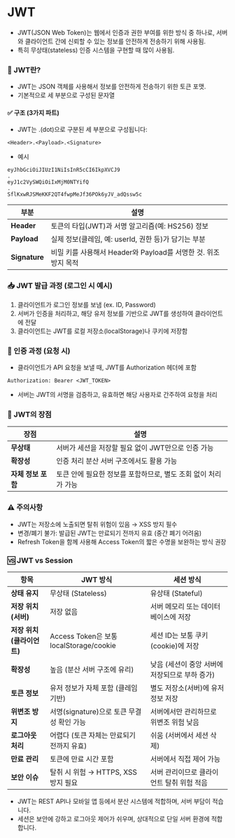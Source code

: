 # JWT

- JWT(JSON Web Token)는 웹에서 인증과 권한 부여를 위한 방식 중 하나로, 서버와 클라이언트 간에 신뢰할 수 있는 정보를 안전하게 전송하기 위해 사용됨. 
- 특히 무상태(stateless) 인증 시스템을 구현할 때 많이 사용됨.


### 🔐 JWT란?
- JWT는 JSON 객체를 사용해서 정보를 안전하게 전송하기 위한 토큰 포맷. 
- 기본적으로 세 부분으로 구성된 문자열

#### ✅ 구조 (3가지 파트)
- JWT는 .(dot)으로 구분된 세 부분으로 구성됩니다:
```text
<Header>.<Payload>.<Signature>
```
- 예시
```text
eyJhbGciOiJIUzI1NiIsInR5cCI6IkpXVCJ9
.
eyJ1c2VySWQiOiIxMjM0NTYifQ
.
SflKxwRJSMeKKF2QT4fwpMeJf36POk6yJV_adQssw5c
```
| 부분          | 설명                                                            |
|---------------|-----------------------------------------------------------------|
| **Header**    | 토큰의 타입(JWT)과 서명 알고리즘(예: HS256) 정보                |
| **Payload**   | 실제 정보(클레임, 예: userId, 권한 등)가 담기는 부분            |
| **Signature** | 비밀 키를 사용해서 Header와 Payload를 서명한 것. 위조 방지 목적 |


### 📥 JWT 발급 과정 (로그인 시 예시)
1. 클라이언트가 로그인 정보를 보냄 (ex. ID, Password)
2. 서버가 인증을 처리하고, 해당 유저 정보를 기반으로 JWT를 생성하여 클라이언트에 전달
3. 클라이언트는 JWT를 로컬 저장소(localStorage)나 쿠키에 저장함


### 🔁 인증 과정 (요청 시)
- 클라이언트가 API 요청을 보낼 때, JWT를 Authorization 헤더에 포함
```http
Authorization: Bearer <JWT_TOKEN>
```
- 서버는 JWT의 서명을 검증하고, 유효하면 해당 사용자로 간주하여 요청을 처리


### 🧾 JWT의 장점
| 장점               | 설명                                                           |
|--------------------|----------------------------------------------------------------|
| **무상태**         | 서버가 세션을 저장할 필요 없이 JWT만으로 인증 가능             |
| **확장성**         | 인증 처리 분산 서버 구조에서도 활용 가능                       |
| **자체 정보 포함** | 토큰 안에 필요한 정보를 포함하므로, 별도 조회 없이 처리가 가능 |


### ⚠️ 주의사항
- JWT는 저장소에 노출되면 탈취 위험이 있음 → XSS 방지 필수
- 변경/폐기 불가: 발급된 JWT는 만료되기 전까지 유효 (중간 폐기 어려움)
- Refresh Token을 함께 사용해 Access Token의 짧은 수명을 보완하는 방식 권장


### 🆚 JWT vs Session
| 항목                       | JWT 방식                                  | 세션 방식                                      |
|----------------------------|-------------------------------------------|------------------------------------------------|
| **상태 유지**              | 무상태 (Stateless)                        | 유상태 (Stateful)                              |
| **저장 위치 (서버)**       | 저장 없음                                 | 서버 메모리 또는 데이터베이스에 저장           |
| **저장 위치 (클라이언트)** | Access Token은 보통 localStorage/cookie   | 세션 ID는 보통 쿠키(cookie)에 저장             |
| **확장성**                 | 높음 (분산 서버 구조에 유리)              | 낮음 (세션이 중앙 서버에 저장되므로 부하 증가) |
| **토큰 정보**              | 유저 정보가 자체 포함 (클레임 기반)       | 별도 저장소(서버)에 유저 정보 저장             |
| **위변조 방지**            | 서명(signature)으로 토큰 무결성 확인 가능 | 서버에서만 관리하므로 위변조 위험 낮음         |
| **로그아웃 처리**          | 어렵다 (토큰 자체는 만료되기 전까지 유효) | 쉬움 (서버에서 세션 삭제)                      |
| **만료 관리**              | 토큰에 만료 시간 포함                     | 서버에서 직접 제어 가능                        |
| **보안 이슈**              | 탈취 시 위험 → HTTPS, XSS 방지 필요       | 서버 관리이므로 클라이언트 탈취 위험 적음      |

- JWT는 REST API나 모바일 앱 등에서 분산 시스템에 적합하며, 서버 부담이 적습니다.
- 세션은 보안에 강하고 로그아웃 제어가 쉬우며, 상대적으로 단일 서버 환경에 적합합니다.

